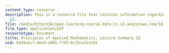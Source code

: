 ```yaml
---
content_type: resource
description: This is a resource file that contains information regarding lecture summary
  22.
file: /media/https%3A/open-learning-course-data-rc.s3.amazonaws.com/18-311-principles-of-applied-mathematics-spring-2014/6428aec7e6c6e08177d3bc15cafee191_MIT18_311S14_Lecture22.pdf
file_type: application/pdf
resourcetype: Document
title: Principles of Applied Mathematics, Lecture Summary 22
uid: 6428aec7-e6c6-e081-77d3-bc15cafee191
---
```

